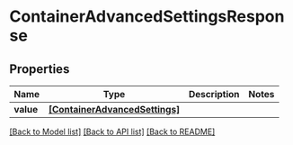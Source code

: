 # ContainerAdvancedSettingsResponse


## Properties
Name | Type | Description | Notes
------------ | ------------- | ------------- | -------------
**value** | [**[ContainerAdvancedSettings]**](ContainerAdvancedSettings.md) |  | 

[[Back to Model list]](../README.md#documentation-for-models) [[Back to API list]](../README.md#documentation-for-api-endpoints) [[Back to README]](../README.md)


